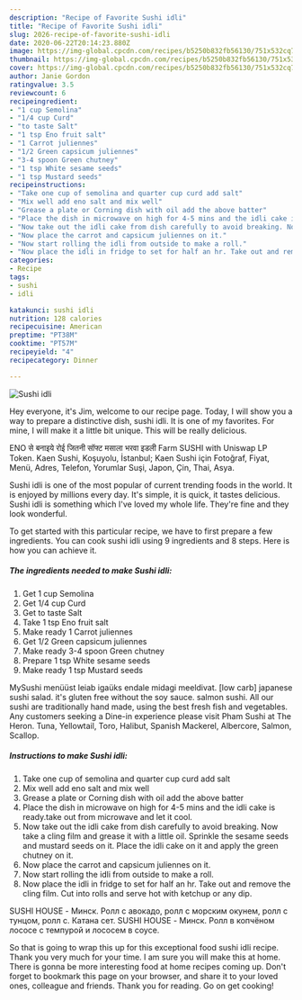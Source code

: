 ```yaml
---
description: "Recipe of Favorite Sushi idli"
title: "Recipe of Favorite Sushi idli"
slug: 2026-recipe-of-favorite-sushi-idli
date: 2020-06-22T20:14:23.880Z
image: https://img-global.cpcdn.com/recipes/b5250b832fb56130/751x532cq70/sushi-idli-recipe-main-photo.jpg
thumbnail: https://img-global.cpcdn.com/recipes/b5250b832fb56130/751x532cq70/sushi-idli-recipe-main-photo.jpg
cover: https://img-global.cpcdn.com/recipes/b5250b832fb56130/751x532cq70/sushi-idli-recipe-main-photo.jpg
author: Janie Gordon
ratingvalue: 3.5
reviewcount: 6
recipeingredient:
- "1 cup Semolina"
- "1/4 cup Curd"
- "to taste Salt"
- "1 tsp Eno fruit salt"
- "1 Carrot juliennes"
- "1/2 Green capsicum juliennes"
- "3-4 spoon Green chutney"
- "1 tsp White sesame seeds"
- "1 tsp Mustard seeds"
recipeinstructions:
- "Take one cup of semolina and quarter cup curd add salt"
- "Mix well add eno salt and mix well"
- "Grease a plate or Corning dish with oil add the above batter"
- "Place the dish in microwave on high for 4-5 mins and the idli cake is ready.take out from microwave and let it cool."
- "Now take out the idli cake from dish carefully to avoid breaking. Now take a cling film and grease it with a little oil. Sprinkle the sesame seeds and mustard seeds on it. Place the idli cake on it and apply the green chutney on it."
- "Now place the carrot and capsicum juliennes on it."
- "Now start rolling the idli from outside to make a roll."
- "Now place the idli in fridge to set for half an hr. Take out and remove the cling film. Cut into rolls and serve hot with ketchup or any dip."
categories:
- Recipe
tags:
- sushi
- idli

katakunci: sushi idli 
nutrition: 128 calories
recipecuisine: American
preptime: "PT38M"
cooktime: "PT57M"
recipeyield: "4"
recipecategory: Dinner

---
```



![Sushi idli](https://img-global.cpcdn.com/recipes/b5250b832fb56130/751x532cq70/sushi-idli-recipe-main-photo.jpg)

Hey everyone, it's Jim, welcome to our recipe page. Today, I will show you a way to prepare a distinctive dish, sushi idli. It is one of my favorites. For mine, I will make it a little bit unique. This will be really delicious.

ENO से बनाइये रोई जितनी सॉफ्ट मसाला भरवा इडली Farm SUSHI with Uniswap LP Token. Kaen Sushi, Koşuyolu, İstanbul; Kaen Sushi için Fotoğraf, Fiyat, Menü, Adres, Telefon, Yorumlar Suşi, Japon, Çin, Thai, Asya.

Sushi idli is one of the most popular of current trending foods in the world. It is enjoyed by millions every day. It's simple, it is quick, it tastes delicious. Sushi idli is something which I've loved my whole life. They're fine and they look wonderful.


To get started with this particular recipe, we have to first prepare a few ingredients. You can cook sushi idli using 9 ingredients and 8 steps. Here is how you can achieve it.

<!--inarticleads1-->

##### The ingredients needed to make Sushi idli:

1. Get 1 cup Semolina
1. Get 1/4 cup Curd
1. Get to taste Salt
1. Take 1 tsp Eno fruit salt
1. Make ready 1 Carrot juliennes
1. Get 1/2 Green capsicum juliennes
1. Make ready 3-4 spoon Green chutney
1. Prepare 1 tsp White sesame seeds
1. Make ready 1 tsp Mustard seeds


MySushi menüüst leiab igaüks endale midagi meeldivat. [low carb] japanese sushi salad. it&#39;s gluten free without the soy sauce. salmon sushi. All our sushi are traditionally hand made, using the best fresh fish and vegetables. Any customers seeking a Dine-in experience please visit Pham Sushi at The Heron. Tuna, Yellowtail, Toro, Halibut, Spanish Mackerel, Albercore, Salmon, Scallop. 

<!--inarticleads2-->

##### Instructions to make Sushi idli:

1. Take one cup of semolina and quarter cup curd add salt
1. Mix well add eno salt and mix well
1. Grease a plate or Corning dish with oil add the above batter
1. Place the dish in microwave on high for 4-5 mins and the idli cake is ready.take out from microwave and let it cool.
1. Now take out the idli cake from dish carefully to avoid breaking. Now take a cling film and grease it with a little oil. Sprinkle the sesame seeds and mustard seeds on it. Place the idli cake on it and apply the green chutney on it.
1. Now place the carrot and capsicum juliennes on it.
1. Now start rolling the idli from outside to make a roll.
1. Now place the idli in fridge to set for half an hr. Take out and remove the cling film. Cut into rolls and serve hot with ketchup or any dip.


SUSHI HOUSE - Минск. Ролл с авокадо, ролл с морским окунем, ролл с тунцом, ролл с. Катана сет. SUSHI HOUSE - Минск. Ролл в копчёном лососе с темпурой и лососем в соусе. 

So that is going to wrap this up for this exceptional food sushi idli recipe. Thank you very much for your time. I am sure you will make this at home. There is gonna be more interesting food at home recipes coming up. Don't forget to bookmark this page on your browser, and share it to your loved ones, colleague and friends. Thank you for reading. Go on get cooking!
